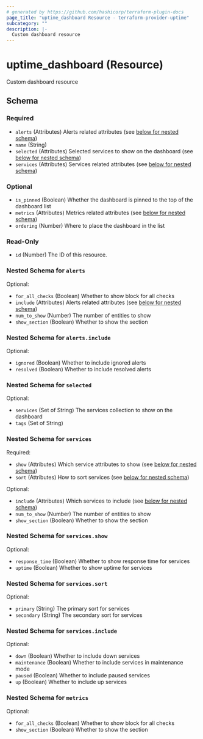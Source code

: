 ```yaml
---
# generated by https://github.com/hashicorp/terraform-plugin-docs
page_title: "uptime_dashboard Resource - terraform-provider-uptime"
subcategory: ""
description: |-
  Custom dashboard resource
---
```


# uptime_dashboard (Resource)

Custom dashboard resource



<!-- schema generated by tfplugindocs -->
## Schema

### Required

- `alerts` (Attributes) Alerts related attributes (see [below for nested schema](#nestedatt--alerts))
- `name` (String)
- `selected` (Attributes) Selected services to show on the dashboard (see [below for nested schema](#nestedatt--selected))
- `services` (Attributes) Services related attributes (see [below for nested schema](#nestedatt--services))

### Optional

- `is_pinned` (Boolean) Whether the dashboard is pinned to the top of the dashboard list
- `metrics` (Attributes) Metrics related attributes (see [below for nested schema](#nestedatt--metrics))
- `ordering` (Number) Where to place the dashboard in the list

### Read-Only

- `id` (Number) The ID of this resource.

<a id="nestedatt--alerts"></a>
### Nested Schema for `alerts`

Optional:

- `for_all_checks` (Boolean) Whether to show block for all checks
- `include` (Attributes) Alerts related attributes (see [below for nested schema](#nestedatt--alerts--include))
- `num_to_show` (Number) The number of entities to show
- `show_section` (Boolean) Whether to show the section

<a id="nestedatt--alerts--include"></a>
### Nested Schema for `alerts.include`

Optional:

- `ignored` (Boolean) Whether to include ignored alerts
- `resolved` (Boolean) Whether to include resolved alerts



<a id="nestedatt--selected"></a>
### Nested Schema for `selected`

Optional:

- `services` (Set of String) The services collection to show on the dashboard
- `tags` (Set of String)


<a id="nestedatt--services"></a>
### Nested Schema for `services`

Required:

- `show` (Attributes) Which service attributes to show (see [below for nested schema](#nestedatt--services--show))
- `sort` (Attributes) How to sort services (see [below for nested schema](#nestedatt--services--sort))

Optional:

- `include` (Attributes) Which services to include (see [below for nested schema](#nestedatt--services--include))
- `num_to_show` (Number) The number of entities to show
- `show_section` (Boolean) Whether to show the section

<a id="nestedatt--services--show"></a>
### Nested Schema for `services.show`

Optional:

- `response_time` (Boolean) Whether to show response time for services
- `uptime` (Boolean) Whether to show uptime for services


<a id="nestedatt--services--sort"></a>
### Nested Schema for `services.sort`

Optional:

- `primary` (String) The primary sort for services
- `secondary` (String) The secondary sort for services


<a id="nestedatt--services--include"></a>
### Nested Schema for `services.include`

Optional:

- `down` (Boolean) Whether to include down services
- `maintenance` (Boolean) Whether to include services in maintenance mode
- `paused` (Boolean) Whether to include paused services
- `up` (Boolean) Whether to include up services



<a id="nestedatt--metrics"></a>
### Nested Schema for `metrics`

Optional:

- `for_all_checks` (Boolean) Whether to show block for all checks
- `show_section` (Boolean) Whether to show the section



